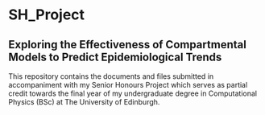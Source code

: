 # SH_Project
## Exploring the Effectiveness of Compartmental Models to Predict Epidemiological Trends

This repository contains the documents and files submitted in accompaniment with my Senior Honours Project which serves as partial credit towards the final year of my undergraduate degree in Computational Physics (BSc) at The University of Edinburgh. 
